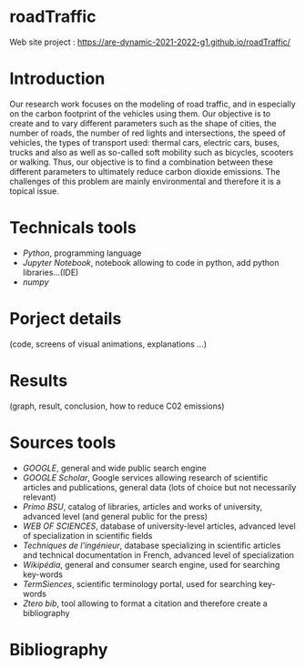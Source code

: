 # roadTraffic

Web site project : https://are-dynamic-2021-2022-g1.github.io/roadTraffic/


# Introduction
  Our research work focuses on the modeling of road traffic, and in especially on the carbon footprint of the vehicles using them. Our objective is to create and  to vary different parameters such as the shape of cities, the number of roads, the number of red lights and intersections, the speed of vehicles, the types of transport used: thermal cars, electric cars, buses, trucks and also as well as so-called soft mobility such as bicycles, scooters or walking. Thus, our objective is to find a combination between these different parameters to ultimately reduce carbon dioxide emissions. The challenges of this problem are mainly environmental and therefore it is a topical issue.
  
  
# Technicals tools 
 - *Python*, programming language
 - *Jupyter Notebook*, notebook allowing to code in python, add python libraries...(IDE)
 - *numpy*


# Porject details

   (code, screens of visual animations, explanations ...) 
  
  
# Results 

   (graph, result, conclusion, how to reduce C02 emissions) 



# Sources tools 
 - *GOOGLE*, general and wide public search engine
 - *GOOGLE Scholar*, Google services allowing research of scientific articles and publications, general data (lots of choice but not necessarily relevant)
 - *Primo BSU*, catalog of libraries, articles and works of university, advanced level (and general public for the press)
 - *WEB OF SCIENCES*, database of university-level articles, advanced level of specialization in scientific fields
 - *Techniques de l'ingénieur*, database specializing in scientific articles and technical documentation in French, advanced level of specialization
 - *Wikipédia*, general and consumer search engine, used for searching key-words
 - *TermSiences*, scientific terminology portal, used for searching key-words
 - *Ztero bib*, tool allowing to format a citation and therefore create a bibliography

# Bibliography

 
 
